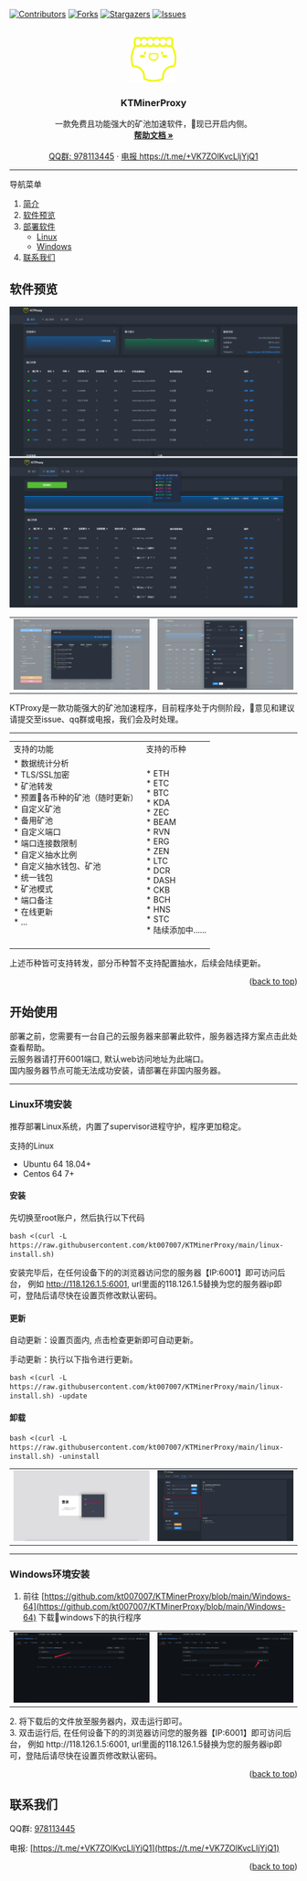 <div id="top"></div>

[![Contributors][contributors-shield]][contributors-url]
[![Forks][forks-shield]][forks-url]
[![Stargazers][stars-shield]][stars-url]
[![Issues][issues-shield]][issues-url]



<!-- PROJECT LOGO -->
<br />
<div align="center">
  <a href="https://github.com/kt007007/KTMinerProxy">
    <img src="./image/logo.png" alt="Logo" width="80" height="80">
  </a>

  <h3 align="center">KTMinerProxy</h3>

  <p align="center">
    一款免费且功能强大的矿池加速软件，现已开启内侧。
    <br />
    <a href="https://kdocs.cn/l/slPG1q488Trc"><strong>帮助文档 »</strong></a>
    <br />
    <br />
    <a href="https://qm.qq.com/cgi-bin/qm/qr?k=2qOW3S0PnHGL_30AmNmLLRDp2bhwIi3M&jump_from=webapi">QQ群: 978113445</a>
    ·
    <a href="https://t.me/+VK7ZOlKvcLljYjQ1"> 电报 https://t.me/+VK7ZOlKvcLljYjQ1</a>
  </p>
</div>

<hr>

<!-- TABLE OF CONTENTS -->
<summary>导航菜单</summary>
<ol>
<li>
    <a href="#about-the-project">简介</a>
</li>
<li>
    <a href="#preview">软件预览</a>
</li>
<li>
    <a href="#install">部署软件</a>
    <ul>
    <li><a href="#linux">Linux</a></li>
    <li><a href="#windows">Windows</a></li>
    </ul>
</li>
<li><a href="#about">联系我们</a></li>
</ol>



<!-- ABOUT THE PROJECT -->
<p id="preview"></p>

## 软件预览

![预览图片](./image/jt1.png)
![预览图片](./image/jt3.png)

<table>
    <tr>
        <td>
            <center>
                <img src="./image/jt5.png" alt="Logo">
            </center>
        </td>
        <td>
            <center>
                <img src="./image/jt2.png" alt="Logo">
            </center>
        </td>
    </tr>
</table>


<p id="about-the-project">KTProxy是一款功能强大的矿池加速程序，目前程序处于内侧阶段，意见和建议请提交至issue、qq群或电报，我们会及时处理。</p>
<hr>

<center>
<table>
    <tr>
        <td>支持的功能</td>
        <td>支持的币种</td>
    </tr>
    <tr>
        <td>
            * 数据统计分析<br>
            * TLS/SSL加密<br>
            * 矿池转发<br>
            * 预置各币种的矿池（随时更新）<br>
            * 自定义矿池<br>
            * 备用矿池<br>
            * 自定义端口<br>
            * 端口连接数限制<br>
            * 自定义抽水比例<br>
            * 自定义抽水钱包、矿池<br>
            * 统一钱包<br>
            * 矿池模式<br>
            * 端口备注<br>
            * 在线更新<br>
            * ...<br><br><br>
        </td>
        <td>
            * ETH<br>
            * ETC<br>
            * BTC<br>
            * KDA<br>
            * ZEC<br>
            * BEAM<br>
            * RVN<br>
            * ERG<br>
            * ZEN<br>
            * LTC<br>
            * DCR<br>
            * DASH<br>
            * CKB<br>
            * BCH<br>
            * HNS<br>
            * STC<br>
            * 陆续添加中......<br>
        </td>
    </tr>
</table>
</center>

上述币种皆可支持转发，部分币种暂不支持配置抽水，后续会陆续更新。

<p align="right">(<a href="#top">back to top</a>)</p>



<!-- GETTING STARTED -->
<p id="install"></p>

## 开始使用

部署之前，您需要有一台自己的云服务器来部署此软件，服务器选择方案点击此处查看帮助。<br>
云服务器请打开6001端口, 默认web访问地址为此端口。<br>
国内服务器节点可能无法成功安装，请部署在非国内服务器。

<hr>

<p id="linux"></p>

### Linux环境安装

推荐部署Linux系统，内置了supervisor进程守护，程序更加稳定。

支持的Linux

* Ubuntu 64 18.04+
* Centos 64 7+

#### 安装
先切换至root账户，然后执行以下代码
  ```
  bash <(curl -L https://raw.githubusercontent.com/kt007007/KTMinerProxy/main/linux-install.sh)
  ```
安装完毕后，在任何设备下的的浏览器访问您的服务器【IP:6001】即可访问后台， 例如 http://118.126.1.5:6001, url里面的118.126.1.5替换为您的服务器ip即可，登陆后请尽快在设置页修改默认密码。

#### 更新

自动更新：设置页面内, 点击检查更新即可自动更新。

手动更新：执行以下指令进行更新。

```
bash <(curl -L https://raw.githubusercontent.com/kt007007/KTMinerProxy/main/linux-install.sh) -update
```

#### 卸载

````
bash <(curl -L https://raw.githubusercontent.com/kt007007/KTMinerProxy/main/linux-install.sh) -uninstall
````

<table>
    <tr>
        <td>
            <center>
                <img src="./image/jt6.png" alt="Logo">
            </center>
        </td>
        <td>
            <center>
                <img src="./image/jt7.png" alt="Logo">
            </center>
        </td>
    </tr>
</table>

<hr>

<p id="windows"></p>

### Windows环境安装

1. 前往 [https://github.com/kt007007/KTMinerProxy/blob/main/Windows-64](https://github.com/kt007007/KTMinerProxy/blob/main/Windows-64) 下载windows下的执行程序
<table>
    <tr>
        <td>
            <center>
                <img src="./image/jt8.png" alt="Logo">
            </center>
        </td>
        <td>
            <center>
                <img src="./image/jt9.png" alt="Logo">
            </center>
        </td>
    </tr>
</table>
2. 将下载后的文件放至服务器内，双击运行即可。<br>
3. 双击运行后, 在任何设备下的的浏览器访问您的服务器【IP:6001】即可访问后台， 例如 http://118.126.1.5:6001, url里面的118.126.1.5替换为您的服务器ip即可，登陆后请尽快在设置页修改默认密码。

<p align="right">(<a href="#top">back to top</a>)</p>

<!-- CONTACT -->
<p id="about"></p>

## 联系我们

QQ群: [978113445](https://qm.qq.com/cgi-bin/qm/qr?k=2qOW3S0PnHGL_30AmNmLLRDp2bhwIi3M&jump_from=webapi)

电报: [https://t.me/+VK7ZOlKvcLljYjQ1](https://t.me/+VK7ZOlKvcLljYjQ1)

<p align="right">(<a href="#top">back to top</a>)</p>


[contributors-shield]: https://img.shields.io/github/contributors/kt007007/KTMinerProxy.svg?style=for-the-badge
[contributors-url]: https://github.com/kt007007/KTMinerProxy/graphs/contributors
[forks-shield]: https://img.shields.io/github/forks/kt007007/KTMinerProxy.svg?style=for-the-badge
[forks-url]: https://github.com/kt007007/KTMinerProxy/network/members
[stars-shield]: https://img.shields.io/github/stars/kt007007/KTMinerProxy.svg?style=for-the-badge
[stars-url]: https://github.com/kt007007/KTMinerProxy/stargazers
[issues-shield]: https://img.shields.io/github/issues/kt007007/KTMinerProxy.svg?style=for-the-badge
[issues-url]: https://github.com/kt007007/KTMinerProxy/issues
[license-shield]: https://img.shields.io/github/license/kt007007/KTMinerProxy.svg?style=for-the-badge